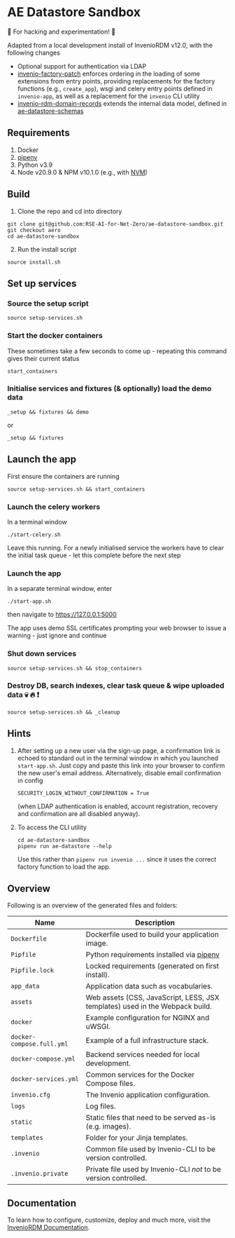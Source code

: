 # AE Datastore Sandbox

🌈 For hacking and experimentation! 🙂

Adapted from a local development install of InvenioRDM v12.0, with the following changes

- Optional support for authentication via LDAP
- [invenio-factory-patch](https://github.ic.ac.uk/aeronautics/invenio-factory-patch) enforces ordering in the loading of some extensions from entry points, providing replacements for the factory functions (e.g., `create_app`), wsgi and celery entry points defined in ``invenio-app``, as well as a replacement for the `invenio` CLI utility
- [invenio-rdm-domain-records](https://github.ic.ac.uk/aeronautics/invenio-rdm-domain-records) extends the internal data model, defined in [ae-datastore-schemas](https://github.ic.ac.uk/aeronautics/ae-datastore-schemas)


## Requirements

1. Docker
2. [pipenv](https://pipenv.pypa.io/en/latest/)
3. Python v3.9
4. Node v20.9.0 & NPM v10.1.0 (e.g., with [NVM](https://github.com/nvm-sh/nvm))

## Build

1. Clone the repo and cd into directory
```
git clone git@github.com:RSE-AI-for-Net-Zero/ae-datastore-sandbox.git
git checkout aero
cd ae-datastore-sandbox
```
2. Run the install script
```
source install.sh
```
## Set up services

### Source the setup script
```
source setup-services.sh
```

### Start the docker containers

These sometimes take a few seconds to come up - repeating this command gives their current status
```
start_containers
```

### Initialise services and fixtures (& optionally) load the demo data
```
_setup && fixtures && demo
```   
or
```
_setup && fixtures
```

## Launch the app
First ensure the containers are running
```
source setup-services.sh && start_containers
```
### Launch the celery workers
In a terminal window
```
./start-celery.sh
```
Leave this running.  For a newly initialised service the workers have to clear the initial task queue - let this complete before the next step

### Launch the app
In a separate terminal window, enter
```
./start-app.sh
```
then navigate to https://127.0.0.1:5000

The app uses demo SSL certificates prompting your web browser to issue a warning - just ignore and continue

### Shut down services
```
source setup-services.sh && stop_containers
```
### Destroy DB, search indexes, clear task queue & wipe uploaded data :skull: :fire: ❗
```
source setup-services.sh && _cleanup
```
## Hints

1. After setting up a new user via the sign-up page, a confirmation link is echoed to standard out in the terminal window in which you launched ```start-app.sh```.  Just copy and paste this link into your browser to confirm the new user's email address.  Alternatively, disable email confirmation in config

   ```
   SECURITY_LOGIN_WITHOUT_CONFIRMATION = True
   ```
   (when LDAP authentication is enabled, account registration, recovery and confirmation are all disabled anyway).
   
3. To access the CLI utility
   ```
   cd ae-datastore-sandbox
   pipenv run ae-datastore --help
   ```
   Use this rather than `pipenv run invenio ...` since it uses the correct factory function to load the app. 

## Overview

Following is an overview of the generated files and folders:

| Name | Description |
|---|---|
| ``Dockerfile`` | Dockerfile used to build your application image. |
| ``Pipfile`` | Python requirements installed via [pipenv](https://pipenv.pypa.io) |
| ``Pipfile.lock`` | Locked requirements (generated on first install). |
| ``app_data`` | Application data such as vocabularies. |
| ``assets`` | Web assets (CSS, JavaScript, LESS, JSX templates) used in the Webpack build. |
| ``docker`` | Example configuration for NGINX and uWSGI. |
| ``docker-compose.full.yml`` | Example of a full infrastructure stack. |
| ``docker-compose.yml`` | Backend services needed for local development. |
| ``docker-services.yml`` | Common services for the Docker Compose files. |
| ``invenio.cfg`` | The Invenio application configuration. |
| ``logs`` | Log files. |
| ``static`` | Static files that need to be served as-is (e.g. images). |
| ``templates`` | Folder for your Jinja templates. |
| ``.invenio`` | Common file used by Invenio-CLI to be version controlled. |
| ``.invenio.private`` | Private file used by Invenio-CLI *not* to be version controlled. |

## Documentation

To learn how to configure, customize, deploy and much more, visit
the [InvenioRDM Documentation](https://inveniordm.docs.cern.ch/).
